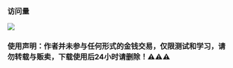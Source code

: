### 访问量

![](http://profile-counter.glitch.me/FoKit_Scripts/count.svg)

### 使用声明：作者并未参与任何形式的金钱交易，仅限测试和学习，请勿转载与贩卖，下载使用后24小时请删除！⚠️⚠️⚠️
